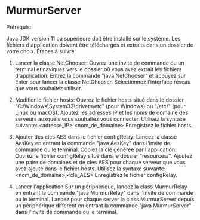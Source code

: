 # MurmurServer
Prérequis:

Java JDK version 11 ou supérieure doit être installé sur le système.
Les fichiers d'application doivent être téléchargés et extraits dans un dossier de votre choix.
Étapes à suivre:

1. Lancer la classe NetChooser:
Ouvrez une invite de commande ou un terminal et naviguez vers le dossier où vous avez extrait les fichiers d'application.
Entrez la commande "java NetChooser" et appuyez sur Enter pour lancer la classe NetChooser.
Sélectionnez l'interface réseau que vous souhaitez utiliser.

2. Modifier le fichier hosts:
Ouvrez le fichier hosts situé dans le dossier "C:\Windows\System32\drivers\etc" (pour Windows) ou "/etc/" (pour Linux ou macOS).
Ajoutez les adresses IP et les noms de domaine des serveurs auxquels vous souhaitez vous connecter. Utilisez la syntaxe suivante: <adresse_IP> <nom_de_domaine>
Enregistrez le fichier hosts.

3. Ajouter des clés AES dans le fichier configRelay:
Lancez la classe AesKey en entrant la commande "java AesKey" dans l'invite de commande ou le terminal.
Copiez la clé générée par l'application.
Ouvrez le fichier configRelay situé dans le dossier "resources/".
Ajoutez une paire de domaines et de clés AES pour chaque serveur que vous avez ajouté dans le fichier hosts. Utilisez la syntaxe suivante: <nom_de_domaine>;<clé_AES>
Enregistrez le fichier configRelay.

4. Lancer l'application
Sur un périphérique, lancez la class MurmurRelay en entrant la commande "java MurmurRelay" dans l'invite de commande ou le terminal.
Lancez pour chaque server la class MurmurServer depuis un périphérique different en entrant la commande "java MurmurServer" dans l'invite de commande ou le terminal.
